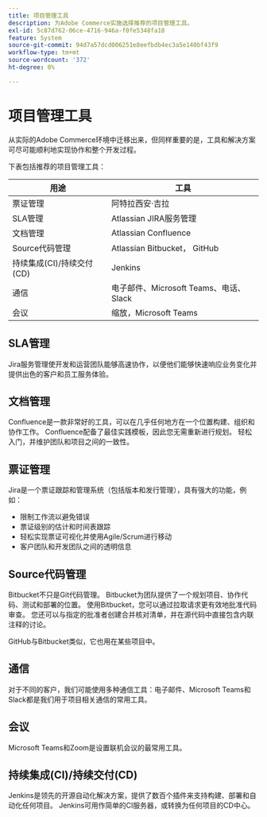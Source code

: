 ```yaml
---
title: 项目管理工具
description: 为Adobe Commerce实施选择推荐的项目管理工具。
exl-id: 5c87d762-06ce-4716-946a-f0fe5348fa18
feature: System
source-git-commit: 94d7a57dcd006251e8eefbdb4ec3a5e140bf43f9
workflow-type: tm+mt
source-wordcount: '372'
ht-degree: 0%

---
```


# 项目管理工具

从实际的Adobe Commerce环境中迁移出来，但同样重要的是，工具和解决方案可尽可能顺利地实现协作和整个开发过程。

下表包括推荐的项目管理工具：

| 用途 | 工具 |
|------------------------------------------------------|--------------------------------------|
| 票证管理 | 阿特拉西安·吉拉 |
| SLA管理 | Atlassian JIRA服务管理 |
| 文档管理 | Atlassian Confluence |
| Source代码管理 | Atlassian Bitbucket， GitHub |
| 持续集成(CI)/持续交付(CD) | Jenkins |
| 通信 | 电子邮件、Microsoft Teams、电话、Slack |
| 会议 | 缩放，Microsoft Teams |

## SLA管理

Jira服务管理使开发和运营团队能够高速协作，以便他们能够快速响应业务变化并提供出色的客户和员工服务体验。

## 文档管理

Confluence是一款非常好的工具，可以在几乎任何地方在一个位置构建、组织和协作工作。 Confluence配备了最佳实践模板，因此您无需重新进行规划。 轻松入门，并维护团队和项目之间的一致性。

## 票证管理

Jira是一个票证跟踪和管理系统（包括版本和发行管理），具有强大的功能，例如：

- 限制工作流以避免错误
- 票证级别的估计和时间表跟踪
- 轻松实现票证可视化并使用Agile/Scrum进行移动
- 客户团队和开发团队之间的透明信息

## Source代码管理

Bitbucket不只是Git代码管理。 Bitbucket为团队提供了一个规划项目、协作代码、测试和部署的位置。 使用Bitbucket，您可以通过拉取请求更有效地批准代码审查。 您还可以与指定的批准者创建合并核对清单，并在源代码中直接包含内联注释的讨论。

GitHub与Bitbucket类似，它也用在某些项目中。

## 通信

对于不同的客户，我们可能使用多种通信工具：电子邮件、Microsoft Teams和Slack都是我们用于项目相关通信的常用工具。

## 会议

Microsoft Teams和Zoom是设置联机会议的最常用工具。

## 持续集成(CI)/持续交付(CD)

Jenkins是领先的开源自动化解决方案，提供了数百个插件来支持构建、部署和自动化任何项目。 Jenkins可用作简单的CI服务器，或转换为任何项目的CD中心。
